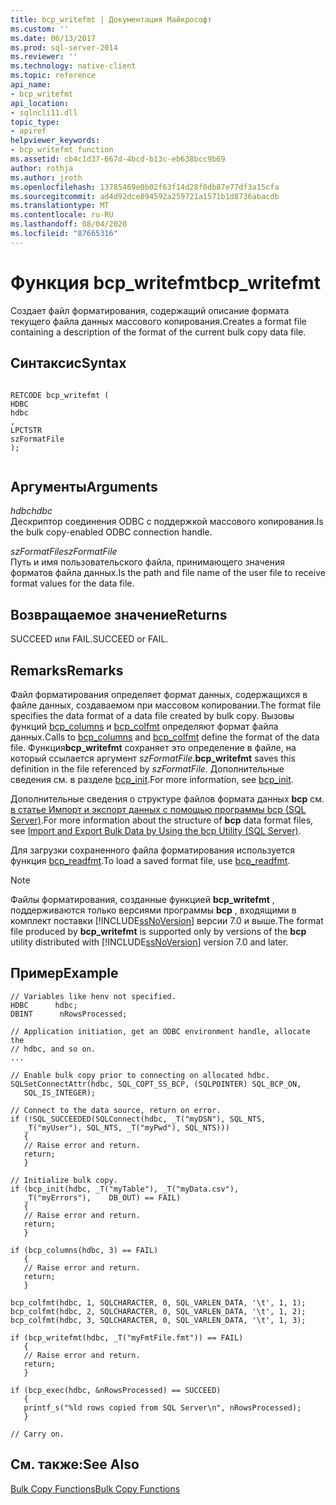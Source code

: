 ```yaml
---
title: bcp_writefmt | Документация Майкрософт
ms.custom: ''
ms.date: 06/13/2017
ms.prod: sql-server-2014
ms.reviewer: ''
ms.technology: native-client
ms.topic: reference
api_name:
- bcp_writefmt
api_location:
- sqlncli11.dll
topic_type:
- apiref
helpviewer_keywords:
- bcp_writefmt function
ms.assetid: cb4c1d37-667d-4bcd-b13c-eb638bcc9b69
author: rothja
ms.author: jroth
ms.openlocfilehash: 13785469e0b02f63f14d28f0db87e77df3a15cfa
ms.sourcegitcommit: ad4d92dce894592a259721a1571b1d8736abacdb
ms.translationtype: MT
ms.contentlocale: ru-RU
ms.lasthandoff: 08/04/2020
ms.locfileid: "87665316"
---
```

# <a name="bcp_writefmt"></a><span data-ttu-id="4d2f1-102">Функция bcp_writefmt</span><span class="sxs-lookup"><span data-stu-id="4d2f1-102">bcp_writefmt</span></span>
  <span data-ttu-id="4d2f1-103">Создает файл форматирования, содержащий описание формата текущего файла данных массового копирования.</span><span class="sxs-lookup"><span data-stu-id="4d2f1-103">Creates a format file containing a description of the format of the current bulk copy data file.</span></span>  
  
## <a name="syntax"></a><span data-ttu-id="4d2f1-104">Синтаксис</span><span class="sxs-lookup"><span data-stu-id="4d2f1-104">Syntax</span></span>  
  
```  
  
RETCODE bcp_writefmt (  
HDBC   
hdbc  
,  
LPCTSTR   
szFormatFile  
);  
  
```  
  
## <a name="arguments"></a><span data-ttu-id="4d2f1-105">Аргументы</span><span class="sxs-lookup"><span data-stu-id="4d2f1-105">Arguments</span></span>  
 <span data-ttu-id="4d2f1-106">*hdbc*</span><span class="sxs-lookup"><span data-stu-id="4d2f1-106">*hdbc*</span></span>  
 <span data-ttu-id="4d2f1-107">Дескриптор соединения ODBC с поддержкой массового копирования.</span><span class="sxs-lookup"><span data-stu-id="4d2f1-107">Is the bulk copy-enabled ODBC connection handle.</span></span>  
  
 <span data-ttu-id="4d2f1-108">*szFormatFile*</span><span class="sxs-lookup"><span data-stu-id="4d2f1-108">*szFormatFile*</span></span>  
 <span data-ttu-id="4d2f1-109">Путь и имя пользовательского файла, принимающего значения форматов файла данных.</span><span class="sxs-lookup"><span data-stu-id="4d2f1-109">Is the path and file name of the user file to receive format values for the data file.</span></span>  
  
## <a name="returns"></a><span data-ttu-id="4d2f1-110">Возвращаемое значение</span><span class="sxs-lookup"><span data-stu-id="4d2f1-110">Returns</span></span>  
 <span data-ttu-id="4d2f1-111">SUCCEED или FAIL.</span><span class="sxs-lookup"><span data-stu-id="4d2f1-111">SUCCEED or FAIL.</span></span>  
  
## <a name="remarks"></a><span data-ttu-id="4d2f1-112">Remarks</span><span class="sxs-lookup"><span data-stu-id="4d2f1-112">Remarks</span></span>  
 <span data-ttu-id="4d2f1-113">Файл форматирования определяет формат данных, содержащихся в файле данных, создаваемом при массовом копировании.</span><span class="sxs-lookup"><span data-stu-id="4d2f1-113">The format file specifies the data format of a data file created by bulk copy.</span></span> <span data-ttu-id="4d2f1-114">Вызовы функций [bcp_columns](bcp-columns.md) и [bcp_colfmt](bcp-colfmt.md) определяют формат файла данных.</span><span class="sxs-lookup"><span data-stu-id="4d2f1-114">Calls to [bcp_columns](bcp-columns.md) and [bcp_colfmt](bcp-colfmt.md) define the format of the data file.</span></span> <span data-ttu-id="4d2f1-115">Функция**bcp_writefmt** сохраняет это определение в файле, на который ссылается аргумент *szFormatFile*.</span><span class="sxs-lookup"><span data-stu-id="4d2f1-115">**bcp_writefmt** saves this definition in the file referenced by *szFormatFile*.</span></span> <span data-ttu-id="4d2f1-116">Дополнительные сведения см. в разделе [bcp_init](bcp-init.md).</span><span class="sxs-lookup"><span data-stu-id="4d2f1-116">For more information, see [bcp_init](bcp-init.md).</span></span>  
  
 <span data-ttu-id="4d2f1-117">Дополнительные сведения о структуре файлов формата данных **bcp** см. [в статье Импорт и экспорт данных с помощью программы bcp &#40;SQL Server&#41;](../import-export/import-and-export-bulk-data-by-using-the-bcp-utility-sql-server.md).</span><span class="sxs-lookup"><span data-stu-id="4d2f1-117">For more information about the structure of **bcp** data format files, see [Import and Export Bulk Data by Using the bcp Utility &#40;SQL Server&#41;](../import-export/import-and-export-bulk-data-by-using-the-bcp-utility-sql-server.md).</span></span>  
  
 <span data-ttu-id="4d2f1-118">Для загрузки сохраненного файла форматирования используется функция [bcp_readfmt](bcp-readfmt.md).</span><span class="sxs-lookup"><span data-stu-id="4d2f1-118">To load a saved format file, use [bcp_readfmt](bcp-readfmt.md).</span></span>  
  
> [!NOTE]  
>  <span data-ttu-id="4d2f1-119">Файлы форматирования, созданные функцией **bcp_writefmt** , поддерживаются только версиями программы **bcp** , входящими в комплект поставки [!INCLUDE[ssNoVersion](../../includes/ssnoversion-md.md)] версии 7.0 и выше.</span><span class="sxs-lookup"><span data-stu-id="4d2f1-119">The format file produced by **bcp_writefmt** is supported only by versions of the **bcp** utility distributed with [!INCLUDE[ssNoVersion](../../includes/ssnoversion-md.md)] version 7.0 and later.</span></span>  
  
## <a name="example"></a><span data-ttu-id="4d2f1-120">Пример</span><span class="sxs-lookup"><span data-stu-id="4d2f1-120">Example</span></span>  
  
```  
// Variables like henv not specified.  
HDBC      hdbc;  
DBINT      nRowsProcessed;  
  
// Application initiation, get an ODBC environment handle, allocate the  
// hdbc, and so on.  
...   
  
// Enable bulk copy prior to connecting on allocated hdbc.  
SQLSetConnectAttr(hdbc, SQL_COPT_SS_BCP, (SQLPOINTER) SQL_BCP_ON,  
   SQL_IS_INTEGER);  
  
// Connect to the data source, return on error.  
if (!SQL_SUCCEEDED(SQLConnect(hdbc, _T("myDSN"), SQL_NTS,  
   _T("myUser"), SQL_NTS, _T("myPwd"), SQL_NTS)))  
   {  
   // Raise error and return.  
   return;  
   }  
  
// Initialize bulk copy.   
if (bcp_init(hdbc, _T("myTable"), _T("myData.csv"),  
   _T("myErrors"),    DB_OUT) == FAIL)  
   {  
   // Raise error and return.  
   return;  
   }  
  
if (bcp_columns(hdbc, 3) == FAIL)  
   {  
   // Raise error and return.  
   return;  
   }  
  
bcp_colfmt(hdbc, 1, SQLCHARACTER, 0, SQL_VARLEN_DATA, '\t', 1, 1);  
bcp_colfmt(hdbc, 2, SQLCHARACTER, 0, SQL_VARLEN_DATA, '\t', 1, 2);  
bcp_colfmt(hdbc, 3, SQLCHARACTER, 0, SQL_VARLEN_DATA, '\t', 1, 3);  
  
if (bcp_writefmt(hdbc, _T("myFmtFile.fmt")) == FAIL)  
   {  
   // Raise error and return.  
   return;  
   }  
  
if (bcp_exec(hdbc, &nRowsProcessed) == SUCCEED)  
   {  
   printf_s("%ld rows copied from SQL Server\n", nRowsProcessed);  
   }  
  
// Carry on.  
```  
  
## <a name="see-also"></a><span data-ttu-id="4d2f1-121">См. также:</span><span class="sxs-lookup"><span data-stu-id="4d2f1-121">See Also</span></span>  
 [<span data-ttu-id="4d2f1-122">Bulk Copy Functions</span><span class="sxs-lookup"><span data-stu-id="4d2f1-122">Bulk Copy Functions</span></span>](sql-server-driver-extensions-bulk-copy-functions.md)  
  
  
